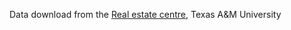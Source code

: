 Data download from the [Real estate centre](http://recenter.tamu.edu/Data/datahs.html), Texas A&M University